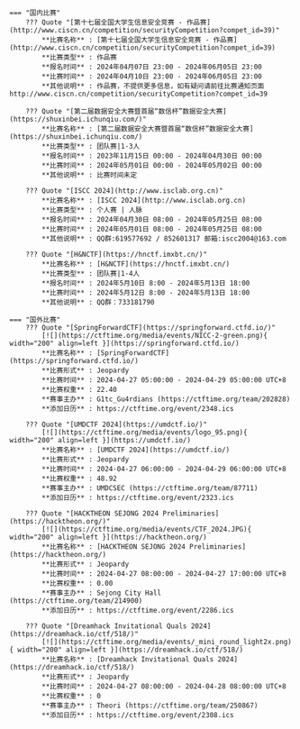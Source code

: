     === "国内比赛"
        ??? Quote "[第十七届全国大学生信息安全竞赛 - 作品赛](http://www.ciscn.cn/competition/securityCompetition?compet_id=39)"  
            **比赛名称** : [第十七届全国大学生信息安全竞赛 - 作品赛](http://www.ciscn.cn/competition/securityCompetition?compet_id=39)  
            **比赛类型** : 作品赛  
            **报名时间** : 2024年04月07日 23:00 - 2024年06月05日 23:00  
            **比赛时间** : 2024年04月10日 23:00 - 2024年06月05日 23:00  
            **其他说明** : 作品赛，不提供更多信息，如有疑问请前往比赛通知页面 http://www.ciscn.cn/competition/securityCompetition?compet_id=39  
            
        ??? Quote "[第二届数据安全大赛暨首届“数信杯”数据安全大赛](https://shuxinbei.ichunqiu.com/)"  
            **比赛名称** : [第二届数据安全大赛暨首届“数信杯”数据安全大赛](https://shuxinbei.ichunqiu.com/)  
            **比赛类型** : 团队赛|1-3人  
            **报名时间** : 2023年11月15日 00:00 - 2024年04月30日 00:00  
            **比赛时间** : 2024年05月01日 00:00 - 2024年05月02日 00:00  
            **其他说明** : 比赛时间未定  
            
        ??? Quote "[ISCC 2024](http://www.isclab.org.cn)"  
            **比赛名称** : [ISCC 2024](http://www.isclab.org.cn)  
            **比赛类型** : 个人赛 | 人脉  
            **报名时间** : 2024年04月30日 08:00 - 2024年05月25日 08:00  
            **比赛时间** : 2024年05月01日 08:00 - 2024年05月25日 08:00  
            **其他说明** : QQ群:619577692 / 852601317 邮箱:iscc2004@163.com  
            
        ??? Quote "[H&NCTF](https://hnctf.imxbt.cn/)"  
            **比赛名称** : [H&NCTF](https://hnctf.imxbt.cn/)  
            **比赛类型** : 团队赛|1-4人  
            **报名时间** : 2024年5月10日 8:00 - 2024年5月13日 18:00  
            **比赛时间** : 2024年5月12日 8:00 - 2024年5月13日 18:00  
            **其他说明** : QQ群：733181790  
                
    === "国外比赛"
        ??? Quote "[SpringForwardCTF](https://springforward.ctfd.io/)"  
            [![](https://ctftime.org/media/events/NICC-2-green.png){ width="200" align=left }](https://springforward.ctfd.io/)  
            **比赛名称** : [SpringForwardCTF](https://springforward.ctfd.io/)  
            **比赛形式** : Jeopardy  
            **比赛时间** : 2024-04-27 05:00:00 - 2024-04-29 05:00:00 UTC+8  
            **比赛权重** : 22.40  
            **赛事主办** : G1tc_Gu4rdians (https://ctftime.org/team/202828)  
            **添加日历** : https://ctftime.org/event/2348.ics  
            
        ??? Quote "[UMDCTF 2024](https://umdctf.io/)"  
            [![](https://ctftime.org/media/events/logo_95.png){ width="200" align=left }](https://umdctf.io/)  
            **比赛名称** : [UMDCTF 2024](https://umdctf.io/)  
            **比赛形式** : Jeopardy  
            **比赛时间** : 2024-04-27 06:00:00 - 2024-04-29 06:00:00 UTC+8  
            **比赛权重** : 48.92  
            **赛事主办** : UMDCSEC (https://ctftime.org/team/87711)  
            **添加日历** : https://ctftime.org/event/2323.ics  
            
        ??? Quote "[HACKTHEON SEJONG 2024 Preliminaries](https://hacktheon.org/)"  
            [![](https://ctftime.org/media/events/CTF_2024.JPG){ width="200" align=left }](https://hacktheon.org/)  
            **比赛名称** : [HACKTHEON SEJONG 2024 Preliminaries](https://hacktheon.org/)  
            **比赛形式** : Jeopardy  
            **比赛时间** : 2024-04-27 08:00:00 - 2024-04-27 17:00:00 UTC+8  
            **比赛权重** : 0.00  
            **赛事主办** : Sejong City Hall (https://ctftime.org/team/214900)  
            **添加日历** : https://ctftime.org/event/2286.ics  
            
        ??? Quote "[Dreamhack Invitational Quals 2024](https://dreamhack.io/ctf/518/)"  
            [![](https://ctftime.org/media/events/_mini_round_light2x.png){ width="200" align=left }](https://dreamhack.io/ctf/518/)  
            **比赛名称** : [Dreamhack Invitational Quals 2024](https://dreamhack.io/ctf/518/)  
            **比赛形式** : Jeopardy  
            **比赛时间** : 2024-04-27 08:00:00 - 2024-04-28 08:00:00 UTC+8  
            **比赛权重** : 0  
            **赛事主办** : Theori (https://ctftime.org/team/250867)  
            **添加日历** : https://ctftime.org/event/2308.ics  
            